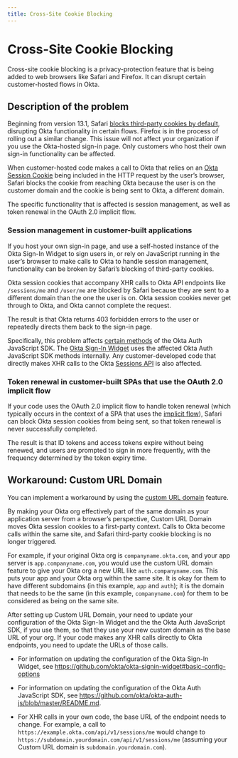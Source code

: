 ```yaml
---
title: Cross-Site Cookie Blocking
---
```


# Cross-Site Cookie Blocking

Cross-site cookie blocking is a privacy-protection feature that is being added to web browsers like Safari and Firefox. It can disrupt certain customer-hosted flows in Okta.

## Description of the problem

Beginning from version 13.1, Safari [blocks third-party cookies by default](https://webkit.org/blog/10218/full-third-party-cookie-blocking-and-more/), disrupting Okta functionality in certain flows. Firefox is in the process of rolling out a similar change. This issue will not affect your organization if you use the Okta-hosted sign-in page. Only customers who host their own sign-in functionality can be affected.

When customer-hosted code makes a call to Okta that relies on an [Okta Session Cookie](/docs/guides/session-cookie/) being included in the HTTP request by the user’s browser, Safari blocks the cookie from reaching Okta because the user is on the customer domain and the cookie is being sent to Okta, a different domain.

The specific functionality that is affected is session management, as well as token renewal in the OAuth 2.0 implicit flow.

### Session management in customer-built applications

If you host your own sign-in page, and use a self-hosted instance of the Okta Sign-In Widget to sign users in, or rely on JavaScript running in the user’s browser to make calls to Okta to handle session management, functionality can be broken by Safari’s blocking of third-party cookies.

Okta session cookies that accompany XHR calls to Okta API endpoints like `/sessions/me` and `/user/me`	 are blocked by Safari because they are sent to a different domain than the one the user is on. Okta session cookies never get through to Okta, and Okta cannot complete the request.

The result is that Okta returns 403 forbidden errors to the user or repeatedly directs them back to the sign-in page.

Specifically, this problem affects [certain methods](https://github.com/okta/okta-auth-js#third-party-cookies) of the Okta Auth JavaScript SDK. The [Okta Sign-In Widget](https://github.com/okta/okta-signin-widget#okta-sign-in-widget) uses the affected Okta Auth JavaScript SDK methods internally. Any customer-developed code that directly makes XHR calls to the Okta [Sessions API](/docs/reference/api/sessions/) is also affected. 

### Token renewal in customer-built SPAs that use the OAuth 2.0 implicit flow

If your code uses the OAuth 2.0 implicit flow to handle token renewal (which typically occurs in the context of a SPA that uses the [implicit flow](/docs/guides/implement-implicit/)), Safari can block Okta session cookies from being sent, so that token renewal is never successfully completed.

The result is that ID tokens and access tokens expire without being renewed, and users are prompted to sign in more frequently, with the frequency determined by the token expiry time.

## Workaround: Custom URL Domain

You can implement a workaround by using the [custom URL domain](/docs/guides/custom-url-domain/) feature.

By making your Okta org effectively part of the same domain as your application server from a browser’s perspective, Custom URL Domain moves Okta session cookies to a first-party context. Calls to Okta become calls within the same site, and Safari third-party cookie blocking is no longer triggered.

For example, if your original Okta org is `companyname.okta.com`, and your app server is `app.companyname.com`, you would use the custom URL domain feature to give your Okta org a new URL like `auth.companyname.com`. This puts your app and your Okta org within the same site. It is okay for them to have different subdomains (in this example, `app` and `auth`); it is the domain that needs to be the same (in this example, `companyname.com`) for them to be considered as being on the same site.

After setting up Custom URL Domain, your need to update your configuration of the Okta Sign-In Widget and the the Okta Auth JavaScript SDK, if you use them, so that they use your new custom domain as the base URL of your org. If your code makes any XHR calls directly to Okta endpoints, you need to update the URLs of those calls.

 - For information on updating the configuration of the Okta Sign-In Widget, see <https://github.com/okta/okta-signin-widget#basic-config-options>

 - For information on updating the configuration of the Okta Auth JavaScript SDK, see <https://github.com/okta/okta-auth-js/blob/master/README.md>.

 - For XHR calls in your own code, the base URL of the endpoint needs to change. For example, a call to `https://example.okta.com/api/v1/sessions/me` would change to `https://subdomain.yourdomain.com/api/v1/sessions/me` (assuming your Custom URL domain is `subdomain.yourdomain.com`).

 

